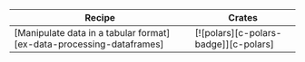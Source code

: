 | Recipe | Crates |
|--------|--------|
| [Manipulate data in a tabular format][ex-data-processing-dataframes] | [![polars][c-polars-badge]][c-polars] |
